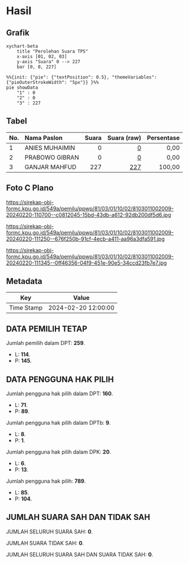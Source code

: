 # Hasil

## Grafik

```mermaid
xychart-beta
    title "Perolehan Suara TPS"
    x-axis [01, 02, 03]
    y-axis "Suara" 0 --> 227
    bar [0, 0, 227]
```

```mermaid
%%{init: {"pie": {"textPosition": 0.5}, "themeVariables": {"pieOuterStrokeWidth": "5px"}} }%%
pie showData
    "1" : 0
    "2" : 0
    "3" : 227
```

## Tabel

| No. | Nama Paslon    | Suara | Suara (raw) | Persentase |
|:--- |:-------------- | -----:| -----------:| ----------:|
| 1   | ANIES MUHAIMIN | 0     | [0][p-1]    | 0,00       |
| 2   | PRABOWO GIBRAN | 0     | [0][p-2]    | 0,00       |
| 3   | GANJAR MAHFUD  | 227   | [227][p-3]  | 100,00     |


[p-1]: https://github.com/gigit-pemilu/pemilu-2024-81-maluku/blob/main/pilpres/hitung-suara/sub/81-maluku/sub/03-kepulauan-tanimbar/sub/01-tanimbar-selatan/sub/1002-saumlaki-utara/sub/009-tps/sub/paslon-1.txt
[p-2]: https://github.com/gigit-pemilu/pemilu-2024-81-maluku/blob/main/pilpres/hitung-suara/sub/81-maluku/sub/03-kepulauan-tanimbar/sub/01-tanimbar-selatan/sub/1002-saumlaki-utara/sub/009-tps/sub/paslon-2.txt
[p-3]: https://github.com/gigit-pemilu/pemilu-2024-81-maluku/blob/main/pilpres/hitung-suara/sub/81-maluku/sub/03-kepulauan-tanimbar/sub/01-tanimbar-selatan/sub/1002-saumlaki-utara/sub/009-tps/sub/paslon-3.txt

## Foto C Plano

https://sirekap-obj-formc.kpu.go.id/549a/pemilu/ppwp/81/03/01/10/02/8103011002009-20240220-110700--c0812045-15bd-43db-a612-92db200df5d6.jpg

https://sirekap-obj-formc.kpu.go.id/549a/pemilu/ppwp/81/03/01/10/02/8103011002009-20240220-111250--676f250b-91cf-4ecb-a411-aa96a3dfa591.jpg

https://sirekap-obj-formc.kpu.go.id/549a/pemilu/ppwp/81/03/01/10/02/8103011002009-20240220-111345--0ff46356-04f9-451e-90e5-34ccd23fb7e7.jpg


## Metadata

| Key        | Value               |
| ---------- | ------------------- |
| Time Stamp | 2024-02-20 12:00:00 |


## DATA PEMILIH TETAP

Jumlah pemilih dalam DPT: **259**.
 * L: **114**.
 * P: **145**.

## DATA PENGGUNA HAK PILIH

Jumlah pengguna hak pilih dalam DPT: **160**.
 * L: **71**.
 * P: **89**.

Jumlah pengguna hak pilih dalam DPTb: **9**.
 * L: **8**.
 * P: **1**.

Jumlah pengguna hak pilih dalam DPK: **20**.
 * L: **6**.
 * P: **13**.

Jumlah pengguna hak pilih: **789**.
 * L: **85**.
 * P: **104**.

## JUMLAH SUARA SAH DAN TIDAK SAH

JUMLAH SELURUH SUARA SAH: **0**.

JUMLAH SUARA TIDAK SAH: **0**.

JUMLAH SELURUH SUARA SAH DAN SUARA TIDAK SAH: **0**.


